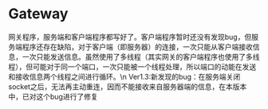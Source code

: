 Gateway
=======
网关程序，服务端和客户端程序都写好了。客户端程序暂时还没有发现bug，但服务端程序还存在缺陷，对于客户端（即服务器）的连接，一次只能从客户端接收信息，一次只能发送信息。虽然使用了多线程（其实网关的客户端程序也使用了多线程），但可能对于同一个端口，一次只能被一个线程处理，所以端口的动能在发送和接收信息两个线程之间进行循环。\n
Ver1.3:新发现的bug：在服务端关闭socket之后，无法再主动重连，因而不能接收来自服务器端的信息，在本版本中，已对这个bug进行了修复
